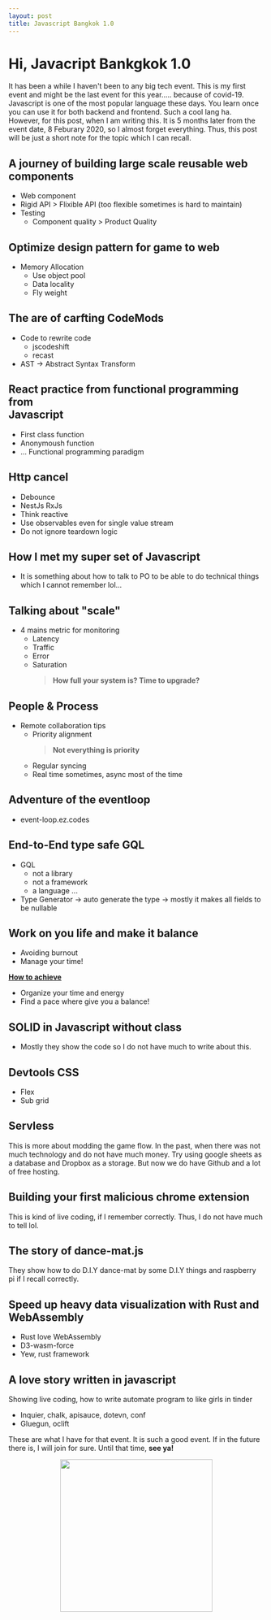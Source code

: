 ```yaml
---
layout: post
title: Javascript Bangkok 1.0
---
```


# Hi, Javacript Bankgkok 1.0

It has been a while I haven't been to any big tech event. This is my first event and might be the last event for this year..... because of covid-19. Javascript is one of the most popular language these days. You learn once you can use it for both backend and frontend. Such a cool lang ha. However, for this post, when I am writing this. It is 5 months later from the event date, 8 Feburary 2020, so I almost forget everything. Thus, this post will be just a short note for the topic which I can recall.

## A journey of building large scale reusable web components

-   Web component
-   Rigid API > Flixible API (too flexible sometimes is hard to maintain)
-   Testing
    -   Component quality > Product Quality

## Optimize design pattern for game to web

-   Memory Allocation
    -   Use object pool
    -   Data locality
    -   Fly weight

## The are of carfting CodeMods

-   Code to rewrite code
    -   jscodeshift
    -   recast
-   AST -> Abstract Syntax Transform

## React practice from functional programming from <br/> Javascript

-   First class function
-   Anonymoush function
-   ... Functional programming paradigm

## Http cancel

-   Debounce
-   NestJs RxJs
-   Think reactive
-   Use observables even for single value stream
-   Do not ignore teardown logic

## How I met my super set of Javascript

-   It is something about how to talk to PO to be able to do technical things which I cannot remember lol...

## Talking about "scale"

-   4 mains metric for monitoring
    -   Latency
    -   Traffic
    -   Error
    -   Saturation
        > **How full your system is? Time to upgrade?**

## People & Process

-   Remote collaboration tips
    -   Priority alignment
        > **Not everything is priority**
    -   Regular syncing
    -   Real time sometimes, async most of the time

## Adventure of the eventloop

-   event-loop.ez.codes

## End-to-End type safe GQL

-   GQL
    -   not a library
    -   not a framework
    -   a language ...
-   Type Generator -> auto generate the type -> mostly it makes all fields to be nullable

## Work on you life and make it balance

-   Avoiding burnout
-   Manage your time!

<ins>**How to achieve**</ins>

-   Organize your time and energy
-   Find a pace where give you a balance!

## SOLID in Javascript without class

-   Mostly they show the code so I do not have much to write about this.

## Devtools CSS

-   Flex
-   Sub grid

## Servless

This is more about modding the game flow. In the past, when there was not much technology and do not have much money. Try using google sheets as a database and Dropbox as a storage. But now we do have Github and a lot of free hosting.

## Building your first malicious chrome extension

This is kind of live coding, if I remember correctly. Thus, I do not have much to tell lol.

## The story of dance-mat.js

They show how to do D.I.Y dance-mat by some D.I.Y things and raspberry pi if I recall correctly.

## Speed up heavy data visualization with Rust and <br/> WebAssembly

-   Rust love WebAssembly
-   D3-wasm-force
-   Yew, rust framework

## A love story written in javascript

Showing live coding, how to write automate program to like girls in tinder

-   Inquier, chalk, apisauce, dotevn, conf
-   Gluegun, oclift

These are what I have for that event. It is such a good event. If in the future there is, I will join for sure. Until that time, **see ya!**

<p style="text-align:center">
    <img src="https://p-u.popcdn.net/event_details/posters/000/007/210/large/63ac572ee5f044ce27f75683c4e8f995210a4e12.png?1583181928" width="300px">
</p>
